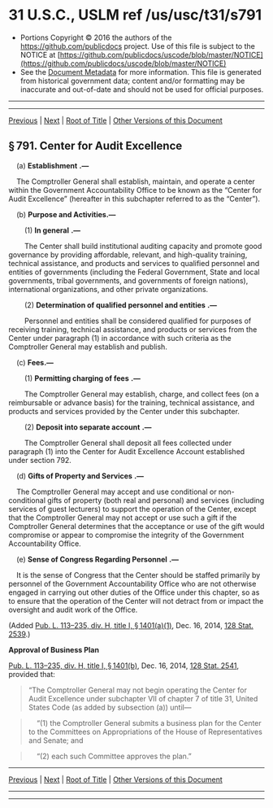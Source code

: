---
---

# 31 U.S.C., USLM ref /us/usc/t31/s791

* Portions Copyright © 2016 the authors of the https://github.com/publicdocs project.
  Use of this file is subject to the NOTICE at [https://github.com/publicdocs/uscode/blob/master/NOTICE](https://github.com/publicdocs/uscode/blob/master/NOTICE)
* See the [Document Metadata](././../../../../../..//README.md) for more information.
  This file is generated from historical government data; content and/or formatting may be inaccurate and out-of-date and should not be used for official purposes.

----------
----------

[Previous](./../../../../../..//us/usc/t31/stI/ch7/schVII/m__us_usc_t31_stI_ch7_schVII.md) | [Next](./../../../../../..//us/usc/t31/stI/ch7/schVII/m__us_usc_t31_s792.md) | [Root of Title](./../../../../../../) | [Other Versions of this Document](https://publicdocs.github.io/go/links?ns=uslm&ref=%2Fus%2Fusc%2Ft31%2Fs791)

## § 791. Center for Audit Excellence

    (a)  __Establishment__  __.—__ 

    The Comptroller General shall establish, maintain, and operate a center within the Government Accountability Office to be known as the “Center for Audit Excellence” (hereafter in this subchapter referred to as the “Center”).

    (b) __Purpose and Activities.—__ 

        (1)  __In general__  __.—__ 

        The Center shall build institutional auditing capacity and promote good governance by providing affordable, relevant, and high-quality training, technical assistance, and products and services to qualified personnel and entities of governments (including the Federal Government, State and local governments, tribal governments, and governments of foreign nations), international organizations, and other private organizations.

        (2)  __Determination of qualified personnel and entities__  __.—__ 

        Personnel and entities shall be considered qualified for purposes of receiving training, technical assistance, and products or services from the Center under paragraph (1) in accordance with such criteria as the Comptroller General may establish and publish.

    (c) __Fees.—__ 

        (1)  __Permitting charging of fees__  __.—__ 

        The Comptroller General may establish, charge, and collect fees (on a reimbursable or advance basis) for the training, technical assistance, and products and services provided by the Center under this subchapter.

        (2)  __Deposit into separate account__  __.—__ 

        The Comptroller General shall deposit all fees collected under paragraph (1) into the Center for Audit Excellence Account established under section 792.

    (d)  __Gifts of Property and Services__  __.—__ 

    The Comptroller General may accept and use conditional or non-conditional gifts of property (both real and personal) and services (including services of guest lecturers) to support the operation of the Center, except that the Comptroller General may not accept or use such a gift if the Comptroller General determines that the acceptance or use of the gift would compromise or appear to compromise the integrity of the Government Accountability Office.

    (e)  __Sense of Congress Regarding Personnel__  __.—__ 

    It is the sense of Congress that the Center should be staffed primarily by personnel of the Government Accountability Office who are not otherwise engaged in carrying out other duties of the Office under this chapter, so as to ensure that the operation of the Center will not detract from or impact the oversight and audit work of the Office.

(Added [Pub. L. 113–235, div. H, title I, § 1401(a)(1)][/us/pl/113/235/s1401/a/1], Dec. 16, 2014, [128 Stat. 2539][/us/stat/128/2539].)

 __Approval of Business Plan__ 

[Pub. L. 113–235, div. H, title I, § 1401(b)][/us/pl/113/235/s1401/b], Dec. 16, 2014, [128 Stat. 2541][/us/stat/128/2541], provided that: 

> “The Comptroller General may not begin operating the Center for Audit Excellence under subchapter VII of chapter 7 of title 31, United States Code (as added by subsection (a)) until—

>     “(1) the Comptroller General submits a business plan for the Center to the Committees on Appropriations of the House of Representatives and Senate; and

>     “(2) each such Committee approves the plan.”

----------

[Previous](./../../../../../..//us/usc/t31/stI/ch7/schVII/m__us_usc_t31_stI_ch7_schVII.md) | [Next](./../../../../../..//us/usc/t31/stI/ch7/schVII/m__us_usc_t31_s792.md) | [Root of Title](./../../../../../../) | [Other Versions of this Document](https://publicdocs.github.io/go/links?ns=uslm&ref=%2Fus%2Fusc%2Ft31%2Fs791)

----------
----------

[/us/pl/113/235/s1401/a/1]: https://publicdocs.github.io/go/links?ns=uslm&ref=%2Fus%2Fpl%2F113%2F235%2Fs1401%2Fa%2F1
[/us/stat/128/2539]: https://publicdocs.github.io/go/links?ns=uslm&ref=%2Fus%2Fstat%2F128%2F2539
[/us/pl/113/235/s1401/b]: https://publicdocs.github.io/go/links?ns=uslm&ref=%2Fus%2Fpl%2F113%2F235%2Fs1401%2Fb
[/us/stat/128/2541]: https://publicdocs.github.io/go/links?ns=uslm&ref=%2Fus%2Fstat%2F128%2F2541


